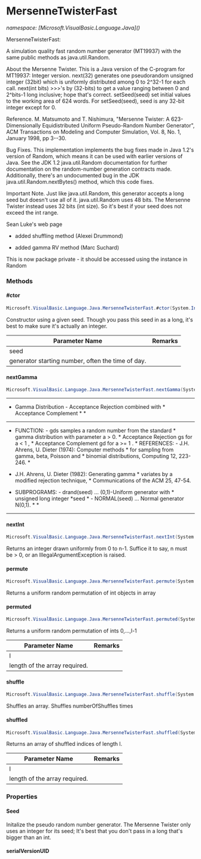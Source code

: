﻿# MersenneTwisterFast
_namespace: [Microsoft.VisualBasic.Language.Java](<a href="#" onClick="load('/docs/Microsoft.VisualBasic.Language.Java/index.md')"></a>)_

MersenneTwisterFast:
 
 A simulation quality fast random number generator (MT19937) with the same
 public methods as java.util.Random.
 
 
 About the Mersenne Twister. This is a Java version of the C-program for
 MT19937: Integer version. next(32) generates one pseudorandom unsigned
 integer (32bit) which is uniformly distributed among 0 to 2^32-1 for each
 call. next(int bits) >>>'s by (32-bits) to get a value ranging between 0 and
 2^bits-1 long inclusive; hope that's correct. setSeed(seed) set initial
 values to the working area of 624 words. For setSeed(seed), seed is any
 32-bit integer except for 0.
 
 Reference. M. Matsumoto and T. Nishimura, "Mersenne Twister: A
 623-Dimensionally Equidistributed Uniform Pseudo-Random Number Generator",
 ACM Transactions on Modeling and Computer Simulation, Vol. 8, No. 1,
 January 1998, pp 3--30.
 
 
 Bug Fixes. This implementation implements the bug fixes made in Java 1.2's
 version of Random, which means it can be used with earlier versions of Java.
 See 
 the JDK 1.2 java.util.Random documentation for further documentation on
 the random-number generation contracts made. Additionally, there's an
 undocumented bug in the JDK java.util.Random.nextBytes() method, which this
 code fixes.
 
 
 Important Note. Just like java.util.Random, this generator accepts a long
 seed but doesn't use all of it. java.util.Random uses 48 bits. The Mersenne
 Twister instead uses 32 bits (int size). So it's best if your seed does not
 exceed the int range.
 
 
 Sean Luke's web page
 
 
 - added shuffling method (Alexei Drummond)
 
 - added gamma RV method (Marc Suchard)
 
 This is now package private - it should be accessed using the instance in
 Random



### Methods

#### #ctor
```csharp
Microsoft.VisualBasic.Language.Java.MersenneTwisterFast.#ctor(System.Int64)
```
Constructor using a given seed. Though you pass this seed in as a long,
 it's best to make sure it's actually an integer.

|Parameter Name|Remarks|
|--------------|-------|
|seed|
            generator starting number, often the time of day. |


#### nextGamma
```csharp
Microsoft.VisualBasic.Language.Java.MersenneTwisterFast.nextGamma(System.Double,System.Double)
```
****************************************************************
 * Gamma Distribution - Acceptance Rejection combined with *
 Acceptance Complement * *
 ****************************************************************** 
 * FUNCTION: - gds samples a random number from the standard * gamma
 distribution with parameter a > 0. * Acceptance Rejection gs for a <
 1 , * Acceptance Complement gd for a >= 1 . * REFERENCES: - J.H.
 Ahrens, U. Dieter (1974): Computer methods * for sampling from gamma,
 beta, Poisson and * binomial distributions, Computing 12, 223-246. *
 - J.H. Ahrens, U. Dieter (1982): Generating gamma * variates by a
 modified rejection technique, * Communications of the ACM 25, 47-54.
 * SUBPROGRAMS: - drand(seed) ... (0,1)-Uniform generator with *
 unsigned long integer *seed * - NORMAL(seed) ... Normal generator
 N(0,1). * *
 *****************************************************************

#### nextInt
```csharp
Microsoft.VisualBasic.Language.Java.MersenneTwisterFast.nextInt(System.Int32)
```
Returns an integer drawn uniformly from 0 to n-1. Suffice it to say, n
 must be > 0, or an IllegalArgumentException is raised.

#### permute
```csharp
Microsoft.VisualBasic.Language.Java.MersenneTwisterFast.permute(System.Int32[])
```
Returns a uniform random permutation of int objects in array

#### permuted
```csharp
Microsoft.VisualBasic.Language.Java.MersenneTwisterFast.permuted(System.Int32)
```
Returns a uniform random permutation of ints 0,...,l-1

|Parameter Name|Remarks|
|--------------|-------|
|l|
            length of the array required. |


#### shuffle
```csharp
Microsoft.VisualBasic.Language.Java.MersenneTwisterFast.shuffle(System.Int32[],System.Int32)
```
Shuffles an array. Shuffles numberOfShuffles times

#### shuffled
```csharp
Microsoft.VisualBasic.Language.Java.MersenneTwisterFast.shuffled(System.Int32)
```
Returns an array of shuffled indices of length l.

|Parameter Name|Remarks|
|--------------|-------|
|l|
            length of the array required. |



### Properties

#### Seed
Initalize the pseudo random number generator. The Mersenne Twister only
 uses an integer for its seed; It's best that you don't pass in a long
 that's bigger than an int.
#### serialVersionUID

